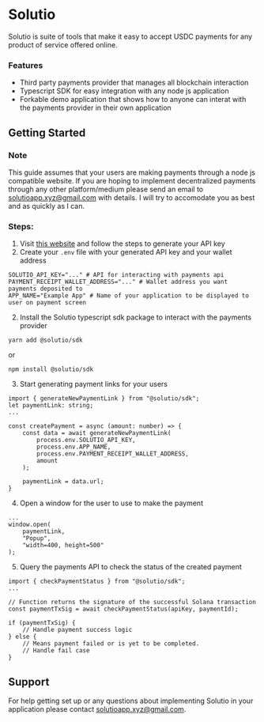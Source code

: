 # Solutio

Solutio is suite of tools that make it easy to accept USDC payments for any product of service offered online.

### Features
- Third party payments provider that manages all blockchain interaction
- Typescript SDK for easy integration with any node js application
- Forkable demo application that shows how to anyone can interat with the payments provider in their own application



## Getting Started
### Note
This guide assumes that your users are making payments through a node js compatible website. If you are hoping to implement decentralized payments through any other platform/medium please send an email to solutioapp.xyz@gmail.com with details. I will try to accomodate you as best and as quickly as I can.

### Steps:
1. Visit [this website](https://payments.solutioapp.xyz/generate-key) and follow the steps to generate your API key
2. Create your `.env` file with your generated API key and your wallet address
```
SOLUTIO_API_KEY="..." # API for interacting with payments api
PAYMENT_RECEIPT_WALLET_ADDRESS="..." # Wallet address you want payments deposited to
APP_NAME="Example App" # Name of your application to be displayed to user on payment screen
```
2. Install the Solutio typescript sdk package to interact with the payments provider
```
yarn add @solutio/sdk
```
or
```
npm install @solutio/sdk
```
3. Start generating payment links for your users
```
import { generateNewPaymentLink } from "@solutio/sdk";
let paymentLink: string;
...

const createPayment = async (amount: number) => {
    const data = await generateNewPaymentLink(
        process.env.SOLUTIO_API_KEY,
        process.env.APP_NAME,
        process.env.PAYMENT_RECEIPT_WALLET_ADDRESS,
        amount
    );

    paymentLink = data.url;
}
```
4. Open a window for the user to use to make the payment
```
...
window.open(
    paymentLink,
    "Popup",
    "width=400, height=500"
);
```
5. Query the payments API to check the status of the created payment
```
import { checkPaymentStatus } from "@solutio/sdk";
...

// Function returns the signature of the successful Solana transaction
const paymentTxSig = await checkPaymentStatus(apiKey, paymentId);

if (paymentTxSig) {
    // Handle payment success logic
} else {
    // Means payment failed or is yet to be completed.
    // Handle fail case
}
```

## Support
For help getting set up or any questions about implementing Solutio in your application please contact solutioapp.xyz@gmail.com.
